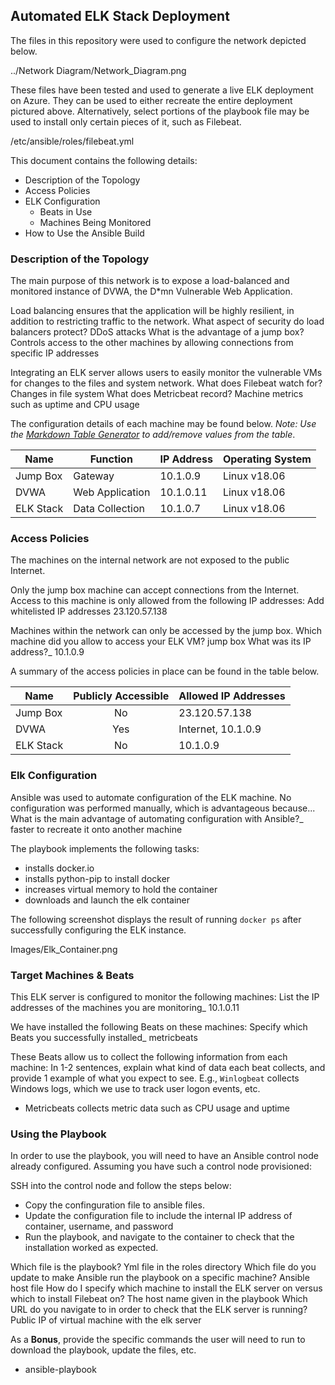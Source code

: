## Automated ELK Stack Deployment

The files in this repository were used to configure the network depicted below.

../Network Diagram/Network_Diagram.png

These files have been tested and used to generate a live ELK deployment on Azure. They can be used to either recreate the entire
deployment pictured above. Alternatively, select portions of the playbook file may be used to install only certain pieces of it, 
such as Filebeat.

/etc/ansible/roles/filebeat.yml

This document contains the following details:
- Description of the Topology
- Access Policies
- ELK Configuration
  - Beats in Use
  - Machines Being Monitored
- How to Use the Ansible Build


### Description of the Topology

The main purpose of this network is to expose a load-balanced and monitored instance of DVWA, the D*mn Vulnerable Web Application.

Load balancing ensures that the application will be highly resilient, in addition to restricting traffic to the network.
What aspect of security do load balancers protect? DDoS attacks
What is the advantage of a jump box? Controls access to the other machines by allowing connections from specific IP addresses 

Integrating an ELK server allows users to easily monitor the vulnerable VMs for changes to the files and system network.
What does Filebeat watch for? Changes in file system
What does Metricbeat record? Machine metrics such as uptime and CPU usage

The configuration details of each machine may be found below.
_Note: Use the [Markdown Table Generator](http://www.tablesgenerator.com/markdown_tables) to add/remove values from the table_.

| Name      | Function        | IP Address | Operating System |
|-----------|-----------------|------------|------------------|
| Jump Box  | Gateway         | 10.1.0.9   | Linux v18.06     |
| DVWA      | Web Application | 10.1.0.11  | Linux v18.06     |
| ELK Stack | Data Collection | 10.1.0.7   | Linux v18.06     |


### Access Policies

The machines on the internal network are not exposed to the public Internet. 

Only the jump box machine can accept connections from the Internet. Access to this machine is only allowed from the following IP
addresses:
Add whitelisted IP addresses 23.120.57.138

Machines within the network can only be accessed by the jump box.
Which machine did you allow to access your ELK VM? jump box
What was its IP address?_ 10.1.0.9

A summary of the access policies in place can be found in the table below.

| Name      | Publicly Accessible | Allowed IP Addresses |
|-----------|:-------------------:|----------------------|
| Jump Box  | No                  | 23.120.57.138        |
| DVWA      | Yes                 | Internet, 10.1.0.9   |
| ELK Stack | No                  | 10.1.0.9             |


### Elk Configuration

Ansible was used to automate configuration of the ELK machine. No configuration was performed manually, which is advantageous because...
What is the main advantage of automating configuration with Ansible?_ faster to recreate it onto another machine

The playbook implements the following tasks:
- installs docker.io
- installs python-pip to install docker
- increases virtual memory to hold the container
- downloads and launch the elk container

The following screenshot displays the result of running `docker ps` after successfully configuring the ELK instance.

Images/Elk_Container.png

### Target Machines & Beats
This ELK server is configured to monitor the following machines:
List the IP addresses of the machines you are monitoring_ 10.1.0.11

We have installed the following Beats on these machines:
Specify which Beats you successfully installed_ metricbeats

These Beats allow us to collect the following information from each machine:
In 1-2 sentences, explain what kind of data each beat collects, and provide 1 example of what you expect to see. E.g., `Winlogbeat`
collects Windows logs, which we use to track user logon events, etc.
 - Metricbeats collects metric data such as CPU usage and uptime

### Using the Playbook
In order to use the playbook, you will need to have an Ansible control node already configured. Assuming you have such a control node
provisioned: 

SSH into the control node and follow the steps below:
- Copy the confinguration file to ansible files.
- Update the configuration file to include the internal IP address of container, username, and password
- Run the playbook, and navigate to the container to check that the installation worked as expected.

Which file is the playbook? Yml file in the roles directory
Which file do you update to make Ansible run the playbook on a specific machine? Ansible host file
How do I specify which machine to install the ELK server on versus which to install Filebeat on? The host name given in the playbook
Which URL do you navigate to in order to check that the ELK server is running? Public IP of virtual machine with the elk server

As a **Bonus**, provide the specific commands the user will need to run to download the playbook, update the files, etc. 
 - ansible-playbook
